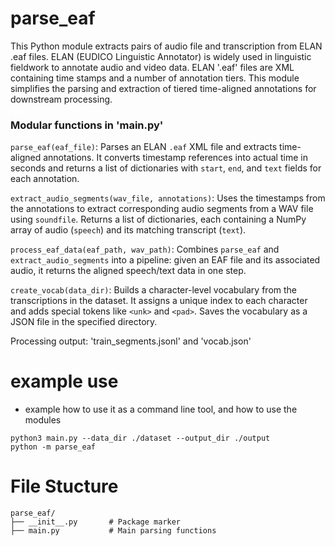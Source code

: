 # parse_eaf
This Python module extracts pairs of audio file and transcription from ELAN .eaf files. ELAN (EUDICO Linguistic Annotator) is widely used in linguistic fieldwork to annotate audio and video data. ELAN '.eaf' files are XML containing time stamps and a number of annotation tiers. This module simplifies the parsing and extraction of tiered time-aligned annotations for downstream processing.


### Modular functions in 'main.py'

`parse_eaf(eaf_file)`: Parses an ELAN `.eaf` XML file and extracts time-aligned annotations. It converts timestamp references into actual time in seconds and returns a list of dictionaries with `start`, `end`, and `text` fields for each annotation.

`extract_audio_segments(wav_file, annotations)`: Uses the timestamps from the annotations to extract corresponding audio segments from a WAV file using `soundfile`. Returns a list of dictionaries, each containing a NumPy array of audio (`speech`) and its matching transcript (`text`).

`process_eaf_data(eaf_path, wav_path)`: Combines `parse_eaf` and `extract_audio_segments` into a pipeline: given an EAF file and its associated audio, it returns the aligned speech/text data in one step.

`create_vocab(data_dir)`: Builds a character-level vocabulary from the transcriptions in the dataset. It assigns a unique index to each character and adds special tokens like `<unk>` and `<pad>`. Saves the vocabulary as a JSON file in the specified directory.

Processing output: 'train_segments.jsonl' and 'vocab.json'


# example use

- example how to use it as a command line tool, and how to use the modules
```
python3 main.py --data_dir ./dataset --output_dir ./output
python -m parse_eaf
```
# File Stucture 
```
parse_eaf/
├── __init__.py       # Package marker
├── main.py           # Main parsing functions
```
